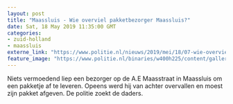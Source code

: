 ```yaml
---
layout: post
title: "Maassluis - Wie overviel pakketbezorger Maassluis?"
date: Sat, 18 May 2019 11:35:00 GMT
categories: 
- zuid-holland 
- maassluis 
externe_link: "https://www.politie.nl/nieuws/2019/mei/18/07-wie-overviel-pakketbezorger-maassluis.html"
feature_image: "https://www.politie.nl/binaries/w400h225/content/gallery/politie/stockfotos/logos/politielogo-gevel.jpg"
---
```


Niets vermoedend liep een bezorger op de A.E Maasstraat in Maassluis om een pakketje af te leveren. Opeens werd hij van achter overvallen en moest zijn pakket afgeven. De politie zoekt de daders.
